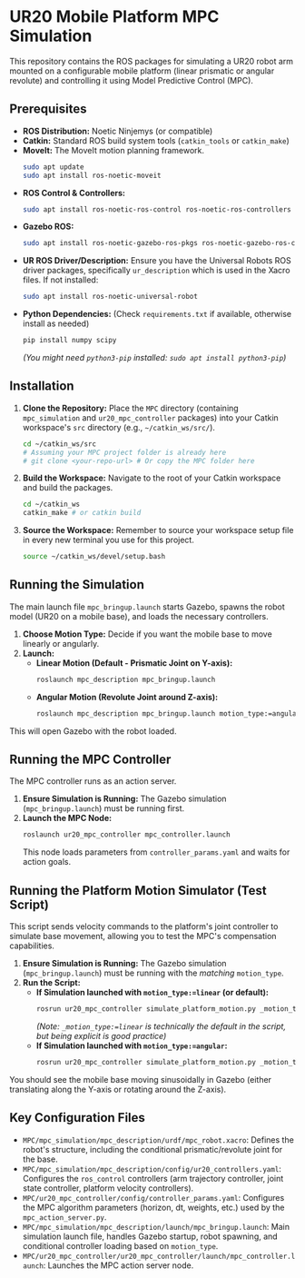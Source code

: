 # UR20 Mobile Platform MPC Simulation

This repository contains the ROS packages for simulating a UR20 robot arm mounted on a configurable mobile platform (linear prismatic or angular revolute) and controlling it using Model Predictive Control (MPC).

## Prerequisites

*   **ROS Distribution:** Noetic Ninjemys (or compatible)
*   **Catkin:** Standard ROS build system tools (`catkin_tools` or `catkin_make`)
*   **MoveIt:** The MoveIt motion planning framework.
    ```bash
    sudo apt update
    sudo apt install ros-noetic-moveit
    ```
*   **ROS Control & Controllers:**
    ```bash
    sudo apt install ros-noetic-ros-control ros-noetic-ros-controllers ros-noetic-joint-state-controller ros-noetic-position-controllers ros-noetic-velocity-controllers ros-noetic-joint-trajectory-controller
    ```
*   **Gazebo ROS:**
    ```bash
    sudo apt install ros-noetic-gazebo-ros-pkgs ros-noetic-gazebo-ros-control
    ```
*   **UR ROS Driver/Description:** Ensure you have the Universal Robots ROS driver packages, specifically `ur_description` which is used in the Xacro files. If not installed:
    ```bash
    sudo apt install ros-noetic-universal-robot
    ```
*   **Python Dependencies:** (Check `requirements.txt` if available, otherwise install as needed)
    ```bash
    pip install numpy scipy
    ```
    *(You might need `python3-pip` installed: `sudo apt install python3-pip`)*

## Installation

1.  **Clone the Repository:** Place the `MPC` directory (containing `mpc_simulation` and `ur20_mpc_controller` packages) into your Catkin workspace's `src` directory (e.g., `~/catkin_ws/src/`).
    ```bash
    cd ~/catkin_ws/src
    # Assuming your MPC project folder is already here
    # git clone <your-repo-url> # Or copy the MPC folder here
    ```
2.  **Build the Workspace:** Navigate to the root of your Catkin workspace and build the packages.
    ```bash
    cd ~/catkin_ws
    catkin_make # or catkin build
    ```
3.  **Source the Workspace:** Remember to source your workspace setup file in every new terminal you use for this project.
    ```bash
    source ~/catkin_ws/devel/setup.bash
    ```

## Running the Simulation

The main launch file `mpc_bringup.launch` starts Gazebo, spawns the robot model (UR20 on a mobile base), and loads the necessary controllers.

1.  **Choose Motion Type:** Decide if you want the mobile base to move linearly or angularly.
2.  **Launch:**
    *   **Linear Motion (Default - Prismatic Joint on Y-axis):**
        ```bash
        roslaunch mpc_description mpc_bringup.launch
        ```
    *   **Angular Motion (Revolute Joint around Z-axis):**
        ```bash
        roslaunch mpc_description mpc_bringup.launch motion_type:=angular
        ```

This will open Gazebo with the robot loaded.

## Running the MPC Controller

The MPC controller runs as an action server.

1.  **Ensure Simulation is Running:** The Gazebo simulation (`mpc_bringup.launch`) must be running first.
2.  **Launch the MPC Node:**
    ```bash
    roslaunch ur20_mpc_controller mpc_controller.launch
    ```
    This node loads parameters from `controller_params.yaml` and waits for action goals.

## Running the Platform Motion Simulator (Test Script)

This script sends velocity commands to the platform's joint controller to simulate base movement, allowing you to test the MPC's compensation capabilities.

1.  **Ensure Simulation is Running:** The Gazebo simulation (`mpc_bringup.launch`) must be running with the *matching* `motion_type`.
2.  **Run the Script:**
    *   **If Simulation launched with `motion_type:=linear` (or default):**
        ```bash
        rosrun ur20_mpc_controller simulate_platform_motion.py _motion_type:=linear
        ```
        *(Note: `_motion_type:=linear` is technically the default in the script, but being explicit is good practice)*
    *   **If Simulation launched with `motion_type:=angular`:**
        ```bash
        rosrun ur20_mpc_controller simulate_platform_motion.py _motion_type:=angular
        ```

You should see the mobile base moving sinusoidally in Gazebo (either translating along the Y-axis or rotating around the Z-axis).

## Key Configuration Files

*   `MPC/mpc_simulation/mpc_description/urdf/mpc_robot.xacro`: Defines the robot's structure, including the conditional prismatic/revolute joint for the base.
*   `MPC/mpc_simulation/mpc_description/config/ur20_controllers.yaml`: Configures the `ros_control` controllers (arm trajectory controller, joint state controller, platform velocity controllers).
*   `MPC/ur20_mpc_controller/config/controller_params.yaml`: Configures the MPC algorithm parameters (horizon, dt, weights, etc.) used by the `mpc_action_server.py`.
*   `MPC/mpc_simulation/mpc_description/launch/mpc_bringup.launch`: Main simulation launch file, handles Gazebo startup, robot spawning, and conditional controller loading based on `motion_type`.
*   `MPC/ur20_mpc_controller/ur20_mpc_controller/launch/mpc_controller.launch`: Launches the MPC action server node.
